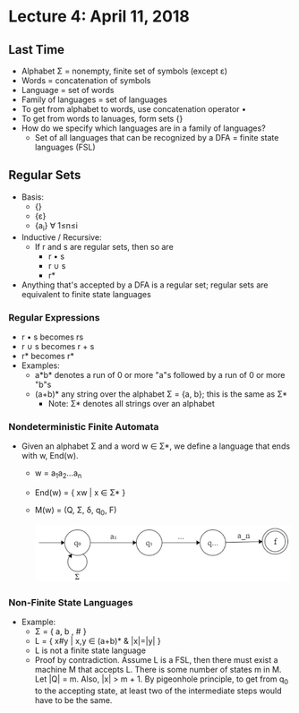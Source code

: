 # Lecture 4: April 11, 2018
## Last Time
* Alphabet Σ = nonempty, finite set of symbols (except ε)
* Words = concatenation of symbols
* Language = set of words
* Family of languages = set of languages
* To get from alphabet to words, use concatenation operator •
* To get from words to lanuages, form sets {}
* How do we specify which languages are in a family of languages?
  * Set of all languages that can be recognized by a DFA = finite state languages (FSL)
## Regular Sets
* Basis: 
  * {}
  * {ε}
  * {a<sub>i</sub>} ∀ 1≤n≤i
* Inductive / Recursive: 
   * If r and s are regular sets, then so are
     * r • s
     * r ∪ s
     * r*
* Anything that's accepted by a DFA is a regular set; regular sets are equivalent to finite state languages
### Regular Expressions
* r • s becomes rs
* r ∪ s becomes r + s
* r* becomes r*
* Examples: 
  * a\*b\* denotes a run of 0 or more "a"s followed by a run of 0 or more "b"s
  * (a+b)* any string over the alphabet Σ = {a, b}; this is the same as Σ*
    * Note: Σ* denotes all strings over an alphabet
### Nondeterministic Finite Automata
* Given an alphabet Σ and a word w ∈ Σ*, we define a language that ends with w, End(w).
  * w = a<sub>1</sub>a<sub>2</sub>...a<sub>n</sub>
  * End(w) = { xw | x ∈ Σ* }
  * M(w) = (Q, Σ, δ, q<sub>0</sub>, F)
  
    ![NFA](images/april11-1.png)
### Non-Finite State Languages
* Example: 
  * Σ = { a, b , # }
  * L = { x#y | x,y ∈ (a+b)* & |x|=|y| }
  * L is not a finite state language
  * Proof by contradiction. Assume L is a FSL, then there must exist a machine M that accepts L. There is some number of states m in M. Let |Q| = m. Also, |x| > m + 1. By pigeonhole principle, to get from q<sub>0</sub> to the accepting state, at least two of the intermediate steps would have to be the same.
